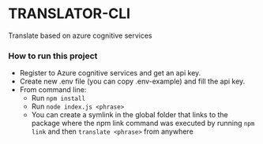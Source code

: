 # TRANSLATOR-CLI

Translate based on azure cognitive services

### How to run this project

- Register to Azure cognitive services and get an api key.
- Create new .env file (you can copy .env-example) and fill the api key.
- From command line:
  - Run `npm install`
  - Run `node index.js <phrase>`
  - You can create a symlink in the global folder that links to the package where the npm link command was executed by running `npm link` and then `translate <phrase>` from anywhere
